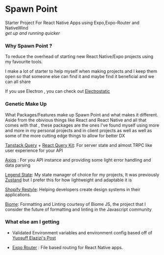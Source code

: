 # Spawn Point
Starter Project For React Native Apps using Expo,Expo-Router and NativeWind<br>
*get up and running quicker*


### Why Spawn Point ?
To reduce the overhead of starting new React Native/Expo projects using my favourite tools.

I make a lot of starter to help myself when making projects and I keep them open so that someone else can find it and maybe find it beneficial and we can all share

If you use Electron , you can check out [Electrostatic]("https://github.com/Inalegwu/ElectroStatic")



### Genetic Make Up
What Packages/Features make up Spawn Point and what makes it different.
Aside from the obivious things like React and React Native and all that comes with that , these packages are the ones I've found myself using more and more in my personal projects and in client projects as well as well as some of the more cutting edge things to allow for better DX

[Tanstack Query](https://tanstack.com/query) + [React Query Kit]("https://github.com/HuolalaTech/react-query-kit"): For server state and almost TRPC like user experience for your API

[Axios](https://axios-http.com) : For you API instance and providing some light error handling and data parsing

[Legend State](https://legendapp.com/open-source/state): My state manager of choice for my projects, It was previously [Zustand](https://docs.pmnd.rs/zustand/) but I prefer this for how lightweight and adaptable it is

[Shopify Restyle](https://shopify.github.io/restyle): Helping developers create design systems in their applications.

[Biome](https://biomejs.dev): Formatting and Linting courtesy of Biome JS, the project that I consider the future of formatting and linting in the Javascript community

### What else am I getting
- Validated Environment variables and environment config based off of [Yuosuff Elazizi's Post](https://elazizi.com/posts/environment-variables-in-react-native-the-right-way/)

- [Expo Router](https://docs.expo.dev/router/) : File based routing for React Native apps.